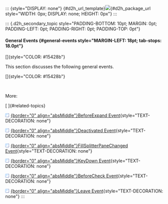 ::: {style="DISPLAY: none"}
[](ms-xhelp:///?Id=d2h_url_template){#d2h_url_template}![](!package_url!){#d2h_package_url style="WIDTH: 0px; DISPLAY: none; HEIGHT: 0px"}
:::

::: {.d2h_secondary_topic style="PADDING-BOTTOM: 10pt; MARGIN: 0pt; PADDING-LEFT: 0pt; PADDING-RIGHT: 0pt; PADDING-TOP: 0pt"}
#### General Events {#general-events style="MARGIN-LEFT: 18pt; tab-stops: 18.0pt"}

[]{style="COLOR: #15428b"} 

This section discusses the following general events.

[]{style="COLOR: #15428b"} 

 

More:

[ ]{#related-topics}

[![](button.gif){border="0" align="absMiddle"}BeforeExpand Event](ms-xhelp:///?Id=26fcf20b-a67d-49d0-ba0a-458dea14cba1){style="TEXT-DECORATION: none"}

[![](button.gif){border="0" align="absMiddle"}Deactivated Event](ms-xhelp:///?Id=04cf3fa5-c0f2-4765-a896-97e40a9ccfa7){style="TEXT-DECORATION: none"}

[![](button.gif){border="0" align="absMiddle"}FillSplitterPaneChanged Event](ms-xhelp:///?Id=5bd1544c-849e-4a19-81d3-0e45faeeaa07){style="TEXT-DECORATION: none"}

[![](button.gif){border="0" align="absMiddle"}KeyDown Event](ms-xhelp:///?Id=abd5d404-42fa-4814-ae5f-d33a4c18d390){style="TEXT-DECORATION: none"}

[![](button.gif){border="0" align="absMiddle"}BeforeCheck Event](ms-xhelp:///?Id=49bf8555-4346-48b8-8e82-47c1e22ccd2f){style="TEXT-DECORATION: none"}

[![](button.gif){border="0" align="absMiddle"}Leave Event](ms-xhelp:///?Id=b928920a-9d5b-4c21-95c3-8655a313bbf6){style="TEXT-DECORATION: none"}
:::
